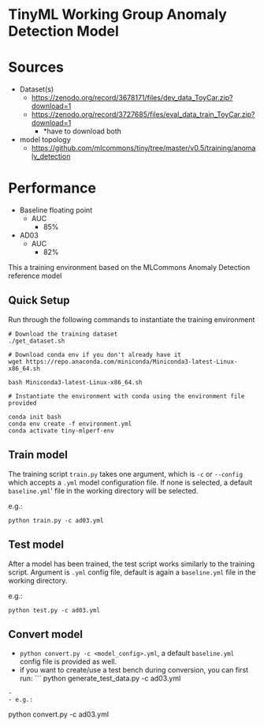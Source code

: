 # TinyML Working Group Anomaly Detection Model

# Sources
- Dataset(s)
    - https://zenodo.org/record/3678171/files/dev_data_ToyCar.zip?download=1
    - https://zenodo.org/record/3727685/files/eval_data_train_ToyCar.zip?download=1
        - *have to download both
- model topology
    - https://github.com/mlcommons/tiny/tree/master/v0.5/training/anomaly_detection

# Performance
- Baseline floating point
    - AUC
        - 85%
- AD03
    - AUC
        - 82%

This a training environment based on the MLCommons Anomaly Detection reference model

## Quick Setup 

Run through the following commands to instantiate the training environment

```
# Download the training dataset 
./get_dataset.sh

# Download conda env if you don't already have it
wget https://repo.anaconda.com/miniconda/Miniconda3-latest-Linux-x86_64.sh

bash Miniconda3-latest-Linux-x86_64.sh

# Instantiate the environment with conda using the environment file provided

conda init bash
conda env create -f environment.yml
conda activate tiny-mlperf-env

```
## Train model
The training script `train.py` takes one argument, which is `-c` or `--config` which accepts a `.yml` model configuration file. If none is selected, a default `baseline.yml`' file in the working directory will be selected.

e.g.:
```
python train.py -c ad03.yml
```

## Test model
After a model has been trained, the test script works similarly to the training script. Argument is `.yml` config file, default is again a  `baseline.yml` file in the working directory.

e.g.:
```
python test.py -c ad03.yml
```

## Convert model
- `python convert.py -c <model_config>.yml`, a default `baseline.yml` config file is provided as well.
- if you want to create/use a test bench during conversion, you can first run: ```
python generate_test_data.py -c ad03.yml
```
- 
- e.g.:
```
python convert.py -c ad03.yml
```
